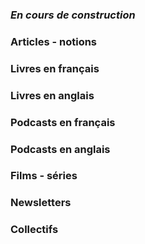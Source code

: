 ### _En cours de construction_ 

### Articles - notions

### Livres en français 

### Livres en anglais

### Podcasts en français

### Podcasts en anglais

### Films - séries

### Newsletters

### Collectifs
